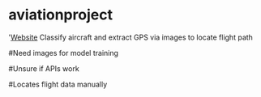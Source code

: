 # aviationproject
'[Website](https://aviationproject-flightttracking.streamlit.app)
Classify aircraft and extract GPS via images to locate flight path

#Need images for model training


#Unsure if APIs work


#Locates flight data manually
